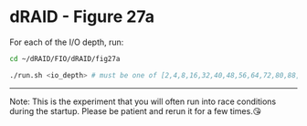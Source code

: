 # dRAID - Figure 27a

For each of the I/O depth, run:
```Bash
cd ~/dRAID/FIO/dRAID/fig27a

./run.sh <io_depth> # must be one of [2,4,8,16,32,40,48,56,64,72,80,88,104,128]
```
***
Note: This is the experiment that you will often run into race conditions during the startup. Please be patient and rerun it for a few times.:kissing_heart:
